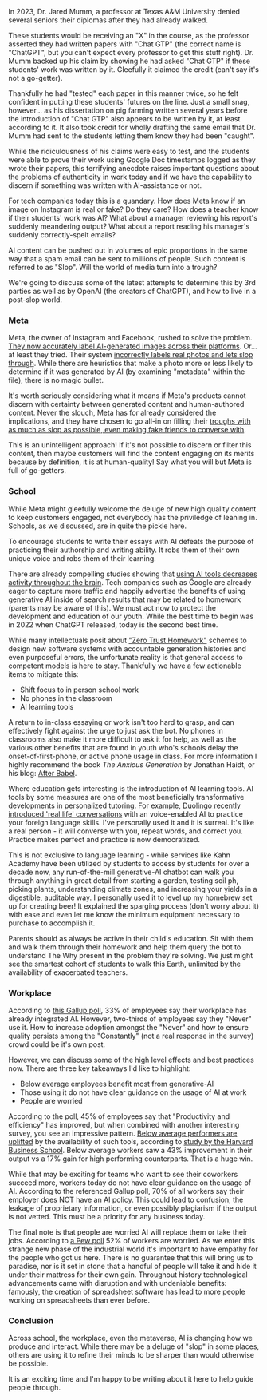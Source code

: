 In 2023, Dr. Jared Mumm, a professor at Texas A&M University denied several seniors their diplomas after they had already walked.

These students would be receiving an "X" in the course, as the professor asserted they had written papers with "Chat GTP" (the correct name is "ChatGPT", but you can't expect every professor to get this stuff right). Dr. Mumm backed up his claim by showing he had asked "Chat GTP" if these students' work was written by it. Gleefully it claimed the credit (can't say it's not a go-getter). 

Thankfully he had "tested" each paper in this manner twice, so he felt confident in putting these students' futures on the line. Just a small snag, however... as his dissertation on pig farming written several years before the introduction of "Chat GTP" also appears to be written by it, at least according to it. It also took credit for wholly drafting the same email that Dr. Mumm had sent to the students letting them know they had been "caught".

While the ridiculousness of his claims were easy to test, and the students were able to prove their work using Google Doc timestamps logged as they wrote their papers, this terrifying anecdote raises important questions about the problems of authenticity in work today and if we have the capability to discern if something was written with AI-assistance or not.

For tech companies today this is a quandary. How does Meta know if an image on Instagram is real or fake? Do they care? How does a teacher know if their students' work was AI? What about a manager reviewing his report's suddenly meandering output? What about a report reading his manager's suddenly correctly-spelt emails?

AI content can be pushed out in volumes of epic proportions in the same way that a spam email can be sent to millions of people. Such content is referred to as "Slop". Will the world of media turn into a trough?

We're going to discuss some of the latest attempts to determine this by 3rd parties as well as by OpenAI (the creators of ChatGPT), and how to live in a post-slop world. 

### Meta

Meta, the owner of Instagram and Facebook, rushed to solve the problem. [They now accurately label AI-generated images across their platforms](https://about.fb.com/news/2024/02/labeling-ai-generated-images-on-facebook-instagram-and-threads/). Or... at least they tried. Their system [incorrectly labels real photos and lets slop through](https://www.techradar.com/cameras/photography/instagram-is-tagging-real-photos-as-made-with-ai-and-photographers-arent-happy). While there are heuristics that make a photo more or less likely to determine if it was generated by AI (by examining "metadata" within the file), there is no magic bullet. 

It's worth seriously considering what it means if Meta's products cannot discern with certainty between generated content and human-authored content. Never the slouch, Meta has for already considered the implications, and they have chosen to go all-in on filling their [troughs with as much as slop as possible, even making fake friends to converse with](https://www.wsj.com/tech/ai/mark-zuckerberg-ai-digital-future-0bb04de7?gaa_at=eafs&gaa_n=ASWzDAhDpTQCsAOr-WioewDjnwS3nXEg2UejWsUPxXr2Md9CW35SSLJBI3_zEAF82wQ%3D&gaa_ts=687ade2a&gaa_sig=nJF7u5zhILB7BybJa4LLLJ5fGyDzEcpG77VYPaqyzPpVePLMq67B-YnWJn4N0jXDDVPyW6GuxO0coslDuLw1FQ%3D%3D). 

This is an unintelligent approach! If it's not possible to discern or filter this content, then maybe customers will find the content engaging on its merits because by definition, it is at human-quality! Say what you will but Meta is full of go-getters.

### School
While Meta might gleefully welcome the deluge of new high quality content to keep customers engaged, not everybody has the priviledge of leaning in. Schools, as we discussed, are in quite the pickle here.

To encourage students to write their essays with AI defeats the purpose of practicing their authorship and writing ability. It robs them of their own unique voice and robs them of their learning. 

There are already compelling studies showing that [using AI tools decreases activity throughout the brain](https://time.com/7295195/ai-chatgpt-google-learning-school/). Tech companies such as Google are already eager to capture more traffic and happily advertise the benefits of using generative AI inside of search results that may be related to homework (parents may be aware of this). We must act now to protect the development and education of our youth. While the best time to begin was in 2022 when ChatGPT released, today is the second best time.

While many intellectuals posit about ["Zero Trust Homework"](https://stratechery.com/2022/ai-homework/#Zero_Trust_Homework) schemes to design new software systems with accountable generation histories and even purposeful errors, the unfortunate reality is that general access to competent models is here to stay. Thankfully we have a few actionable items to mitigate this:

* Shift focus to in person school work
* No phones in the classroom
* AI learning tools

A return to in-class essaying or work isn't too hard to grasp, and can effectively fight against the urge to just ask the bot. No phones in classrooms also make it more difficult to ask it for help, as well as the various other benefits that are found in youth who's schools delay the onset-of-first-phone, or active phone usage in class. For more information I highly recommend the book _The Anxious Generation_ by Jonathan Haidt, or his blog: [After Babel](https://www.afterbabel.com/).

Where education gets interesting is the introduction of AI learning tools. AI tools by some measures are one of the most beneficially transformative developments in personalized tutoring. For example, [Duolingo recently introduced 'real life' conversations](https://blog.duolingo.com/video-call/) with an voice-enabled AI to practice your foreign language skills. I've personally used it and it is surreal. It's like a real person - it will converse with you, repeat words, and correct you. Practice makes perfect and practice is now democratized.

This is not exclusive to language learning - while services like Kahn Academy have been utilized by students to access by students for over a decade now, any run-of-the-mill generative-AI chatbot can walk you through anything in great detail from starting a garden, testing soil ph, picking plants, understanding climate zones, and increasing your yields in a digestible, auditable way. I personally used it to level up my homebrew set up for creating beer! It explained the sparging process (don't worry about it) with ease and even let me know the minimum equipment necessary to purchase to accomplish it.

Parents should as always be active in their child's education. Sit with them and walk them through their homework and help them query the bot to understand The Why present in the problem they're solving. We just might see the smartest cohort of students to walk this Earth, unlimited by the availability of exacerbated teachers.

### Workplace
According to [this Gallup poll](https://www.gallup.com/workplace/651203/workplace-answering-big-questions.aspx), 33% of employees say their workplace has already integrated AI. However, two-thirds of employees say they "Never" use it. How to increase adoption amongst the "Never" and how to ensure quality persists among the "Constantly" (not a real response in the survey) crowd could be it's own post.

However, we can discuss some of the high level effects and best practices now. There are three key takeaways I'd like to highlight:

* Below average employees benefit most from generative-AI
* Those using it do not have clear guidance on the usage of AI at work
* People are worried

According to the poll, 45% of employees say that "Productivity and efficiency" has improved, but when combined with another interesting survey, you see an impressive pattern. [Below average performers are uplifted](https://www.ethicallyalignedai.com/post/below-average-workers-will-benefit-the-most-from-using-ai) by the availability of such tools, according to [study by the Harvard Business School](https://www.hbs.edu/faculty/Pages/item.aspx?num=64700). Below average workers saw a 43% improvement in their output vs a 17% gain for high performing counterparts. That is a huge win.

While that may be exciting for teams who want to see their coworkers succeed more, workers today do not have clear guidance on the usage of AI. According to the referenced Gallup poll, 70% of all workers say their employer does NOT have an AI policy. This could lead to confusion, the leakage of proprietary information, or even possibly plagiarism if the output is not vetted. This must be a priority for any business today.

The final note is that people are worried AI will replace them or take their jobs. According to [a Pew poll](https://www.pewresearch.org/social-trends/2025/02/25/u-s-workers-are-more-worried-than-hopeful-about-future-ai-use-in-the-workplace/) 52% of workers are worried. As we enter this strange new phase of the industrial world it's important to have empathy for the people who got us here. There is no guarantee that this will bring us to paradise, nor is it set in stone that a handful of people will take it and hide it under their mattress for their own gain. Throughout history technological advancements came with disruption and with undeniable benefits: famously, the creation of spreadsheet software has lead to more people working on spreadsheets than ever before. 


### Conclusion
Across school, the workplace, even the metaverse, AI is changing how we produce and interact. While there may be a deluge of "slop" in some places, others are using it to refine their minds to be sharper than would otherwise be possible.

It is an exciting time and I'm happy to be writing about it here to help guide people through.
